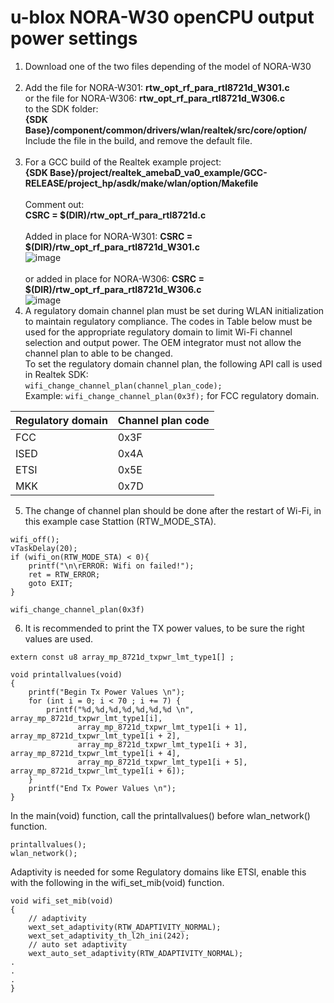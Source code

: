 # u-blox NORA-W30 openCPU output power settings

1. Download one of the two files depending of the model of NORA-W30<br><br>
2. Add the file for NORA-W301: **rtw_opt_rf_para_rtl8721d_W301.c**<br>
or the file for NORA-W306: **rtw_opt_rf_para_rtl8721d_W306.c**<br>
to the SDK folder:<br>
**{SDK Base}/component/common/drivers/wlan/realtek/src/core/option/**<br>
Include the file in the build, and remove the default file.<br><br>
3. For a GCC build of the Realtek example project:<br>
**{SDK Base}/project/realtek_amebaD_va0_example/GCC-RELEASE/project_hp/asdk/make/wlan/option/Makefile**<br><br>
Comment out:<br>
**CSRC = $(DIR)/rtw_opt_rf_para_rtl8721d.c**<br><br>
Added in place for NORA-W301: **CSRC = $(DIR)/rtw_opt_rf_para_rtl8721d_W301.c**<br>
![image](https://github.com/u-blox/u-blox-sho-OpenCPU/assets/11769925/039ebdd9-ce00-4422-92f5-3bc55d3d520a)<br><br>
or added in place for NORA-W306: **CSRC = $(DIR)/rtw_opt_rf_para_rtl8721d_W306.c**<br>
![image](https://github.com/u-blox/u-blox-sho-OpenCPU/assets/11769925/cfe6d267-0c89-425c-9948-684b2c20e190)
4. A regulatory domain channel plan must be set during WLAN initialization to maintain regulatory compliance. The codes in Table below must be used for the appropriate regulatory domain to limit Wi-Fi channel selection and output power. The OEM integrator must not allow the channel plan to able to be changed.<br>
To set the regulatory domain channel plan, the following API call is used in Realtek SDK:<br>
`wifi_change_channel_plan(channel_plan_code);`<br>
Example: `wifi_change_channel_plan(0x3f);` for FCC regulatory domain.<br>

|Regulatory domain|Channel plan code|
|-----------------|-----------------|
|FCC|0x3F|
|ISED|0x4A|
|ETSI|0x5E|
|MKK|0x7D|

5. The change of channel plan should be done after the restart of Wi-Fi, in this example case Stattion (RTW_MODE_STA).

```
wifi_off();
vTaskDelay(20);
if (wifi_on(RTW_MODE_STA) < 0){
    printf("\n\rERROR: Wifi on failed!");
    ret = RTW_ERROR;
    goto EXIT;
}

wifi_change_channel_plan(0x3f)
```

6. It is recommended to print the TX power values, to be sure the right values are used.

```
extern const u8 array_mp_8721d_txpwr_lmt_type1[] ;

void printallvalues(void)
{
    printf("Begin Tx Power Values \n");
    for (int i = 0; i < 70 ; i += 7) {
        printf("%d,%d,%d,%d,%d,%d,%d \n",  array_mp_8721d_txpwr_lmt_type1[i],
               array_mp_8721d_txpwr_lmt_type1[i + 1], array_mp_8721d_txpwr_lmt_type1[i + 2],
               array_mp_8721d_txpwr_lmt_type1[i + 3], array_mp_8721d_txpwr_lmt_type1[i + 4],
               array_mp_8721d_txpwr_lmt_type1[i + 5], array_mp_8721d_txpwr_lmt_type1[i + 6]);
    }
    printf("End Tx Power Values \n");
}
```

In the main(void) function, call the printallvalues() before wlan_network() function. 

```
printallvalues();
wlan_network();
```
Adaptivity is needed for some Regulatory domains like ETSI, enable this with the following in the wifi_set_mib(void) function.
```
void wifi_set_mib(void)
{
    // adaptivity
    wext_set_adaptivity(RTW_ADAPTIVITY_NORMAL);
    wext_set_adaptivity_th_l2h_ini(242);
    // auto set adaptivity
    wext_auto_set_adaptivity(RTW_ADAPTIVITY_NORMAL);
.
.
.
}
```

